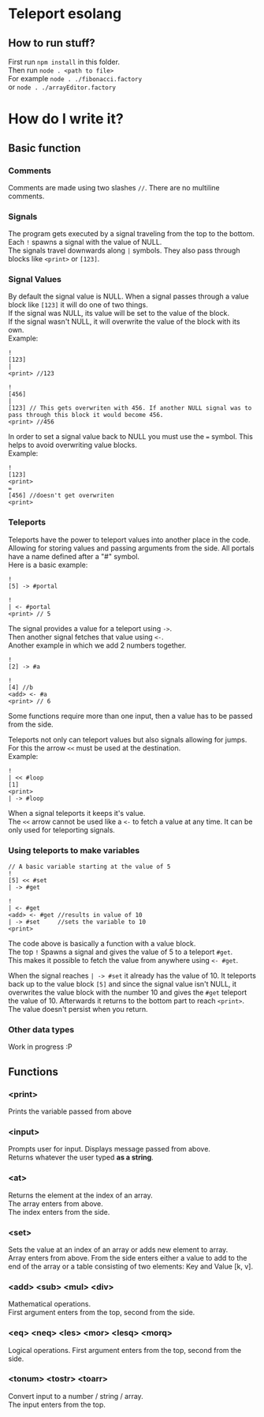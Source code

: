 # Teleport esolang
## How to run stuff?
First run `npm install` in this folder.  
Then run `node . <path to file>`  
For example `node . ./fibonacci.factory`  
or `node . ./arrayEditor.factory`  

# How do I write it?
## Basic function
### Comments
Comments are made using two slashes `//`. There are no multiline comments.
### Signals
The program gets executed by a signal traveling from the top to the bottom.  
Each `!` spawns a signal with the value of NULL.  
The signals travel downwards along `|` symbols. They also pass through blocks like `<print>` or `[123]`.    
### Signal Values
By default the signal value is NULL.
When a signal passes through a value block like `[123]` it will do one of two things.  
If the signal was NULL, its value will be set to the value of the block.  
If the signal wasn't NULL, it will overwrite the value of the block with its own.  
Example:  
```
!
[123]
|
<print> //123
```
```
!
[456]
|
[123] // This gets overwriten with 456. If another NULL signal was to pass through this block it would become 456.
<print> //456
```
In order to set a signal value back to NULL you must use the `=` symbol. This helps to avoid overwriting value blocks.  
Example:
```
!
[123]
<print>
=
[456] //doesn't get overwriten
<print>
```

### Teleports
Teleports have the power to teleport values into another place in the code. Allowing for storing values and passing arguments from the side. All portals have a name defined after a "#" symbol.  
Here is a basic example:  
```
!
[5] -> #portal

!
| <- #portal
<print> // 5
```
The signal provides a value for a teleport using `->`.  
Then another signal fetches that value using `<-`.  
Another example in which we add 2 numbers together.
```
!
[2] -> #a

!
[4] //b
<add> <- #a
<print> // 6
```
Some functions require more than one input, then a value has to be passed from the side.  

Teleports not only can teleport values but also signals allowing for jumps. For this the arrow `<<` must be used at the destination.  
Example:
```
! 
| << #loop
[1]
<print>
| -> #loop
```
When a signal teleports it keeps it's value.  
The `<<` arrow cannot be used like a `<-` to fetch a value at any time. It can be only used for teleporting signals.
### Using teleports to make variables
```
// A basic variable starting at the value of 5
!
[5] << #set
| -> #get

!
| <- #get
<add> <- #get //results in value of 10
| -> #set     //sets the variable to 10
<print>
```
The code above is basically a function with a value block.  
The top `!` Spawns a signal and gives the value of 5 to a teleport `#get`.  
This makes it possible to fetch the value from anywhere using `<- #get`.

When the signal reaches `| -> #set` it already has the value of 10. It teleports back up to the value block `[5]` and since the signal value isn't NULL, it overwrites the value block with the number 10 and gives the `#get` teleport the value of 10. Afterwards it returns to the bottom part to reach `<print>`. The value doesn't persist when you return.

### Other data types
Work in progress :P


## Functions
### &lt;print&gt;
Prints the variable passed from above  
### &lt;input&gt;
Prompts user for input. Displays message passed from above.  
Returns whatever the user typed **as a string**.  
### &lt;at&gt;
Returns the element at the index of an array.  
The array enters from above.  
The index enters from the side.  
### &lt;set&gt;
Sets the value at an index of an array or adds new element to array.  
Array enters from above.
From the side enters either a value to add to the end of the array or a table consisting of two elements: Key and Value [k, v].
### &lt;add&gt; &lt;sub&gt; &lt;mul&gt; &lt;div&gt;
Mathematical operations.  
First argument enters from the top, second from the side.  
### &lt;eq&gt; &lt;neq&gt; &lt;les&gt; &lt;mor&gt; &lt;lesq&gt; &lt;morq&gt;
Logical operations. 
First argument enters from the top, second from the side. 
### &lt;tonum&gt; &lt;tostr&gt; &lt;toarr&gt;
Convert input to a number / string / array.  
The input enters from the top.

